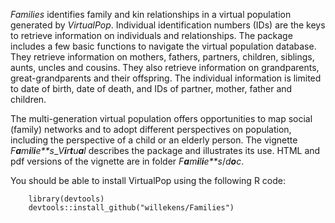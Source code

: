 *Families* identifies family and kin relationships in a virtual population
generated by *VirtualPop*. Individual identification
numbers (IDs) are the keys to retrieve information on individuals and
relationships. The package includes a few basic functions to navigate
the virtual population database. They retrieve information on mothers,
fathers, partners, children, siblings, aunts, uncles and cousins. They
also retrieve information on grandparents, great-grandparents and their
offspring. The individual information is limited to date of birth, date
of death, and IDs of partner, mother, father and children.

The multi-generation virtual population offers opportunities to map
social (family) networks and to adopt different perspectives on
population, including the perspective of a child or an elderly person.
The vignette *F**a**m**i**l**i**e**s*\_*V**i**r**t**u**a**l* describes
the package and illustrates its use. HTML and pdf versions of the
vignette are in folder *F**a**m**i**l**i**e**s*/*d**o**c*.

You should be able to install VirtualPop using the following R code:

        library(devtools)
        devtools::install_github("willekens/Families")
